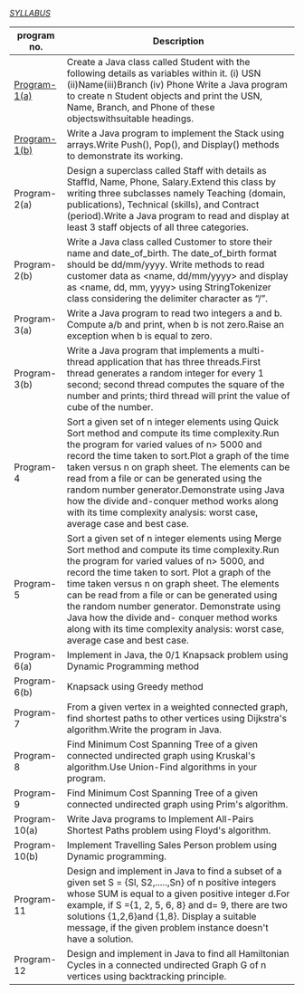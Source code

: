 [*SYLLABUS*](https://github.com/sharansk792000/VTU-Lab-Material/blob/master/sem-4/information_science/ADA/README.md)

| program no. | Description |
| --- | --- |
|[Program-1(a)](https://github.com/sharansk792000/VTU-Lab-Material/blob/master/sem-4/information_science/ADA/P01a.java)|Create a Java class called Student with the following details as variables within it. (i) USN (ii)Name(iii)Branch (iv) Phone Write a Java program to create n Student objects and print the USN, Name, Branch, and Phone of these objectswithsuitable headings.|
|[Program-1(b)](https://github.com/sharansk792000/VTU-Lab-Material/blob/master/sem-4/information_science/ADA/P01b.java)|Write a Java program to implement the Stack using arrays.Write Push(), Pop(), and Display() methods to demonstrate its working. |
|Program-2(a)|Design a superclass called Staff  with details as StaffId, Name, Phone, Salary.Extend this class by writing three subclasses namely Teaching (domain, publications), Technical (skills), and Contract (period).Write a Java program to read and display at least 3 staff objects of all three categories.  |
|Program-2(b) | Write a Java class called Customer  to store their name and date_of_birth. The date_of_birth format should be dd/mm/yyyy. Write methods to read customer data as <name, dd/mm/yyyy> and display as <name, dd, mm, yyyy> using StringTokenizer class considering the delimiter character as “/”. |
|Program-3(a) |Write a Java program to read two integers a and b. Compute a/b and print, when b is not zero.Raise an exception when b is equal to zero.|
|Program-3(b) |Write a Java program that implements a multi-thread application that has three threads.First thread generates a random integer for every 1 second; second thread computes the square of the number and prints; third thread will print the value of cube of the number.|
|Program-4    |Sort a given set of n integer elements using Quick Sort method and compute its time complexity.Run the program for varied values of n> 5000 and record the time taken to sort.Plot a graph of the time taken versus n on graph sheet. The elements can be read from a file or can be generated using the random number generator.Demonstrate using Java how the divide and-conquer method works along with its time complexity analysis: worst case, average case and best case.|
|Program-5    |Sort a given set of n integer elements using Merge Sort method and compute its time complexity.Run the program for varied values of n> 5000, and record the time taken to sort. Plot a graph of the time taken versus n on graph sheet. The elements can be read from a file or can be generated using the random number generator. Demonstrate using Java how the divide and- conquer method works along with its time complexity analysis: worst case, average case and best case.|
|Program-6(a) |Implement in Java, the 0/1 Knapsack problem using Dynamic Programming method|
|Program-6(b) |Knapsack using Greedy method|
|Program-7    |From a given vertex in a weighted connected graph, find shortest paths to other vertices using Dijkstra's algorithm.Write the program in Java.|
|Program-8    |Find Minimum Cost Spanning Tree of a given connected undirected graph using Kruskal's algorithm.Use Union-Find algorithms in your program.|
|Program-9    |Find Minimum Cost Spanning Tree of a given connected undirected graph using Prim's algorithm.|
|Program-10(a)|Write Java programs to Implement All-Pairs Shortest Paths problem using Floyd's algorithm.|
|Program-10(b)|Implement Travelling Sales Person problem using Dynamic programming.|
|Program-11   |Design and implement in Java to find a subset of a given set S = {Sl, S2,.....,Sn} of n positive integers whose SUM is equal to a given positive integer d.For example, if S ={1, 2, 5, 6, 8} and d= 9, there are two solutions {1,2,6}and {1,8}. Display a suitable message, if the given problem instance doesn't have a solution.|
|Program-12   |Design and implement in Java to find all Hamiltonian Cycles in a connected undirected Graph G of n vertices using backtracking principle.|

